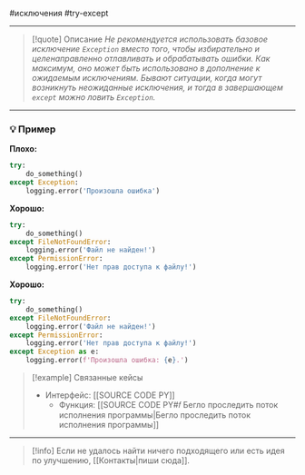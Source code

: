 #исключения #try-except 
***

>[!quote] Описание
_Не рекомендуется использовать базовое исключение `Exception` вместо того, чтобы избирательно и целенаправленно отлавливать и обрабатывать ошибки.
Как максимум, оно может быть использовано в дополнение к ожидаемым исключениям.
Бывают ситуации, когда могут возникнуть неожиданные исключения, и тогда в завершающем `except` можно ловить `Exception`._

***
### 💡 Пример


**Плохо:**
```python
try:
	do_something()
except Exception:
	logging.error('Произошла ошибка')
```

**Хорошо:**
```python
try:
	do_something()
except FileNotFoundError:
	logging.error('Файл не найден!')
except PermissionError:
	logging.error('Нет прав доступа к файлу!')
```

**Хорошо:**
```python
try:
	do_something()
except FileNotFoundError:
	logging.error('Файл не найден!')
except PermissionError:
	logging.error('Нет прав доступа к файлу!')
except Exception as e:
	logging.error(f'Произошла ошибка: {e}.')
```

> [!example] Связанные кейсы
> - Интерфейс: [[SOURCE CODE PY]]
> 	- Функция: [[SOURCE CODE PY#𝑓 Бегло проследить поток исполнения программы|Бегло проследить поток исполнения программы]]

***

> [!info]
> Если не удалось найти ничего подходящего или есть идея по улучшению, [[Контакты|пиши сюда]].
